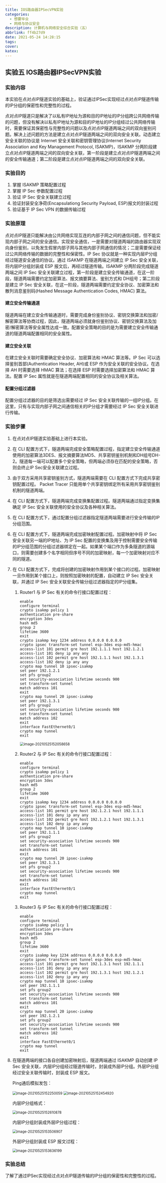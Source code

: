 ```yaml
---
title: IOS路由器IPSecVPN实验
categories:
  - 想要毕业
  - 网络与协议安全
description: 计算机与网络安全综合实验（五）
abbrlink: ff4b27d9
date: 2021-05-24 14:28:15
tags:
cover:
katex:
---
```


## 实验五 IOS路由器IPSecVPN实验

### 实验内容

本实验在点对点IP隧道实验的基础上，验证通过IPSec实现经过点对点IP隧道传输的IP分组的保密性和完整性的过程。

点对点IP隧道只是解决了以私有IP地址为源和目的IP地址的IP分组跨公共网络传输的问题，但没有解决以私有IP地址为源和目的IP地址的IP分组经过公共网络传输时，需要保证其保密性与完整性的问题以及点对点IP隧道两端之间的双向鉴别问题。解决上述问题的方法是建立点对点IP隧道两端之间的双向安全关联。动态建立安全关联的协议是 Internet 安全关联和密钥管理协议(Internet Security Association and Key Management Protocol, ISAKMP)，ISAKMP 分两阶段建立点对点IP隧道两端之间的双向安全关联，第一阶段是建立点对点IP隧道两端之间的安全传输通道；第二阶段是建立点对点IP隧道两端之间的双向安全关联。

### 实验目的

1. 掌握 ISAKMP 策略配置过程
2. 掌握 IP Sec 参数配置过程
3. 验证 IP Sec 安全关联建立过程
4. 验证封装安全净荷(Encapsulationg Security Payload, ESP)报文的封装过程
5. 验证基于 IP Sec VPN 的数据传输过程

### 实验原理

点对点IP隧道只能解决由公共网络实现互连的内部子网之间的通信问题，但不能实现内部子网之间的安全通信。实现安全通信，一是需要对隧道两端的路由器实现双向身份鉴别，以免发生假冒内部子网与其他内部子网通信的情况；二是需要保证经过公共网络传输的数据的完整性和保密性。IP Sec 协议就是一种实现内层IP分组经过隧道安全通信的协议。通过 ISAKMP 在隧道两端之间建立 IP Sec 安全关联，将内层IP分组封装成 ESP 报文后，再经过隧道传输。ISAKMP 分两阶段完成隧道两端之间 IP Sec 安全关联建立过程，第一阶段是建立安全传输通道，在这一阶段，隧道两端需要约定加密算法、报文摘要算法、鉴别方式和 DH组号；第二阶段是建立 IP Sec 安全关联，在这一阶段，隧道两端需要约定安全协议、加密算法和散列消息鉴别码(Hashed Message Authentication Codes, HMAC) 算法。

#### 建立安全传输通道

隧道两端在建立安全传输通道时，需要完成身份鉴别协议、密钥交换算法和加密/解密算法等协商过程，因此，隧道两端必须就身份鉴别协议、密钥交换算法及加密/解密算法等安全属性达成一致。配置安全策略的目的是为需要建立安全传输通道的隧道两端配置相同的安全属性。

#### 建立安全关联

在建立安全关联时需要确定安全协议、加密算法和 HMAC 算法等。IP Sec 可以选择鉴别首部(Authentication Header, AH)或 ESP 作为安全关联的安全协议。在选择 AH 时需要选择 HMAC 算法；在选择 ESP 时需要选择加密算法和 HMAC 算法。配置 IP Sec 属性就是在隧道两端配置相同的安全协议及相关算法。

#### 配置分组过滤器

配置分组过滤器的目的是筛选出需要经过 IP Sec 安全关联传输的一组IP分组。在这里，只有与实现内部子网之间通信相关的IP分组才需要经过 IP Sec 安全关联进行传输。

### 实验步骤

1. 在点对点IP隧道实验基础上进行本实验。

2. 在 CLI 配置方式下，隧道两端完成安全策略配置过程，指定建立安全传输通道使用的加密算法3DES、报文摘要算法MD5、共享密钥鉴别机制和DH组号DH-2。隧道每一端可以配置多个安全策略，但两端必须存在匹配的安全策略，否则会终止IP Sec安全关联建立过程。

3. 由于双方采用共享密钥鉴别方式，隧道两端需要在 CLI 配置方式下完成共享密钥配置过程。 Packet Tracer 只能用单个共享密钥绑定所有采用共享密钥鉴别机制的隧道两端。

4. 在 CLI 配置方式下，隧道两端完成变换集配置过程。隧道两端通过指定变换集确定 IP Sec 安全关联使用的安全协议及各种相关算法。

5. 在 CLI 配置方式下，通过配置分组过滤器指定隧道两端需要进行安全传输的IP分组范围。

6. 在 CLI 配置方式下，隧道两端完成加密映射配置过程。加密映射中将 IP Sec 安全关联另一端的IP地址、为 IP Sec 配置的变换集及用于控制需要安全传输的IP分组范围的分组过滤器绑定在一起。如果某个端口作为多条隧道的源端口，则需要创建多个名字相同但序号不同的加密映射，每一个加密映射对应不同的隧道。

7. 在 CLI 配置方式下，完成将创建的加密映射作用到某个接口的过程。加密映射一旦作用到某个接口上，则按照加密映射的配置，自动建立 IP Sec 安全关联，并通过 IP Sec 安全关联安全传输分组过滤器指定的IP分组集。

   1. Router1 与 IP Sec 有关的命令行接口配置过程：

      ```shell
      enable
      configure terminal
      crypto isakmp policy 1
      authentication pre-share
      encryption 3des
      hash md5
      group 2
      lifetime 3600
      exit
      crypto isakmp key 1234 address 0.0.0.0 0.0.0.0
      crypto ipsec transform-set tunnel esp-3des esp-md5-hmac
      access-list 101 permit gre host 192.1.1.1 host 192.1.2.1
      access-list 101 deny ip any any
      access-list 102 permit gre host 192.1.1.1 host 192.1.3.1
      access-list 102 deny ip any any
      crypto map tunnel 10 ipsec-isakmp
      set peer 192.1.2.1
      set pfs group2
      set security-association lifetime seconds 900
      set transform-set tunnel
      match address 101
      exit
      crypto map tunnel 20 ipsec-isakmp
      set peer 192.1.3.1
      set pfs group2
      set security-association lifetime seconds 900
      set transform-set tunnel
      match address 102
      exit
      interface FastEthernet0/1
      crypto map tunnel
      exit
      ```

      <img src="https://img.foopi.top/postpic/image-20210525152058658.webp" alt="image-20210525152058658" style="zoom:80%;" />

   2. Router2 与 IP Sec 有关的命令行接口配置过程：

      ```shell
      enable
      configure terminal
      crypto isakmp policy 1
      authentication pre-share
      encryption 3des
      hash md5
      group 2
      lifetime 3600
      exit
      crypto isakmp key 1234 address 0.0.0.0 0.0.0.0
      crypto ipsec transform-set tunnel esp-3des esp-md5-hmac
      access-list 101 permit gre host 192.1.2.1 host 192.1.1.1
      access-list 101 deny ip any any
      access-list 102 permit gre host 192.1.2.1 host 192.1.3.1
      access-list 102 deny ip any any
      crypto map tunnel 10 ipsec-isakmp
      set peer 192.1.1.1
      set pfs group2
      set security-association lifetime seconds 900
      set transform-set tunnel
      match address 101
      exit
      crypto map tunnel 20 ipsec-isakmp
      set peer 192.1.3.1
      set pfs group2
      set security-association lifetime seconds 900
      set transform-set tunnel
      match address 102
      exit
      interface FastEthernet0/1
      crypto map tunnel
      exit
      ```

   3. Router3 与 IP Sec 有关的命令行接口配置过程：

      ```shell
      enable
      configure terminal
      crypto isakmp policy 1
      authentication pre-share
      encryption 3des
      hash md5
      group 2
      lifetime 3600
      exit
      crypto isakmp key 1234 address 0.0.0.0 0.0.0.0
      crypto ipsec transform-set tunnel esp-3des esp-md5-hmac
      access-list 101 permit gre host 192.1.3.1 host 192.1.1.1
      access-list 101 deny ip any any
      access-list 102 permit gre host 192.1.3.1 host 192.1.2.1
      access-list 102 deny ip any any
      crypto map tunnel 10 ipsec-isakmp
      set peer 192.1.1.1
      set pfs group2
      set security-association lifetime seconds 900
      set transform-set tunnel
      match address 101
      exit
      crypto map tunnel 20 ipsec-isakmp
      set peer 192.1.2.1
      set pfs group2
      set security-association lifetime seconds 900
      set transform-set tunnel
      match address 102
      exit
      interface FastEthernet0/1
      crypto map tunnel
      exit
      ```

8. 在隧道两端的接口各自创建加密映射后，隧道两端通过 ISAKMP 自动创建 IP Sec 安全关联，内层IP分组经过隧道传输时，封装成外层IP分组。外层IP分组经过安全关联传输时，封装成 ESP 报文。

   Ping通后模拟发包：

   <img src="https://img.foopi.top/postpic/image-20210525152250059.webp" alt="image-20210525152250059" style="zoom:80%;" />

   <img src="https://img.foopi.top/postpic/image-20210525152454920.webp" alt="image-20210525152454920" style="zoom:80%;" />

   内层IP分组格式：

   <img src="https://img.foopi.top/postpic/image-20210525152610878.webp" alt="image-20210525152610878" style="zoom:80%;" />

   内层IP分组封装成外层IP分组过程：

   <img src="https://img.foopi.top/postpic/image-20210525153506907.webp" alt="image-20210525153506907" style="zoom:80%;" />

   外层IP分组封装成 ESP 报文过程：

   <img src="https://img.foopi.top/postpic/image-20210525153636199.webp" alt="image-20210525153636199" style="zoom:80%;" />

### 实验总结

了解了通过IPSec实现经过点对点IP隧道传输的IP分组的保密性和完整性的过程。

